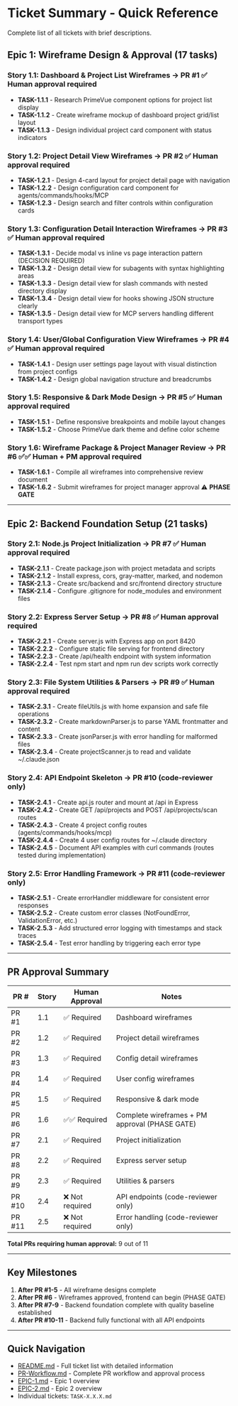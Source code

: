 # Ticket Summary - Quick Reference

Complete list of all tickets with brief descriptions.

## Epic 1: Wireframe Design & Approval (17 tasks)

### Story 1.1: Dashboard & Project List Wireframes → **PR #1** ✅ Human approval required
- **TASK-1.1.1** - Research PrimeVue component options for project list display
- **TASK-1.1.2** - Create wireframe mockup of dashboard project grid/list layout
- **TASK-1.1.3** - Design individual project card component with status indicators

### Story 1.2: Project Detail View Wireframes → **PR #2** ✅ Human approval required
- **TASK-1.2.1** - Design 4-card layout for project detail page with navigation
- **TASK-1.2.2** - Design configuration card component for agents/commands/hooks/MCP
- **TASK-1.2.3** - Design search and filter controls within configuration cards

### Story 1.3: Configuration Detail Interaction Wireframes → **PR #3** ✅ Human approval required
- **TASK-1.3.1** - Decide modal vs inline vs page interaction pattern (DECISION REQUIRED)
- **TASK-1.3.2** - Design detail view for subagents with syntax highlighting areas
- **TASK-1.3.3** - Design detail view for slash commands with nested directory display
- **TASK-1.3.4** - Design detail view for hooks showing JSON structure clearly
- **TASK-1.3.5** - Design detail view for MCP servers handling different transport types

### Story 1.4: User/Global Configuration View Wireframes → **PR #4** ✅ Human approval required
- **TASK-1.4.1** - Design user settings page layout with visual distinction from project configs
- **TASK-1.4.2** - Design global navigation structure and breadcrumbs

### Story 1.5: Responsive & Dark Mode Design → **PR #5** ✅ Human approval required
- **TASK-1.5.1** - Define responsive breakpoints and mobile layout changes
- **TASK-1.5.2** - Choose PrimeVue dark theme and define color scheme

### Story 1.6: Wireframe Package & Project Manager Review → **PR #6** ✅✅ Human + PM approval required
- **TASK-1.6.1** - Compile all wireframes into comprehensive review document
- **TASK-1.6.2** - Submit wireframes for project manager approval ⚠️ **PHASE GATE**

---

## Epic 2: Backend Foundation Setup (21 tasks)

### Story 2.1: Node.js Project Initialization → **PR #7** ✅ Human approval required
- **TASK-2.1.1** - Create package.json with project metadata and scripts
- **TASK-2.1.2** - Install express, cors, gray-matter, marked, and nodemon
- **TASK-2.1.3** - Create src/backend and src/frontend directory structure
- **TASK-2.1.4** - Configure .gitignore for node_modules and environment files

### Story 2.2: Express Server Setup → **PR #8** ✅ Human approval required
- **TASK-2.2.1** - Create server.js with Express app on port 8420
- **TASK-2.2.2** - Configure static file serving for frontend directory
- **TASK-2.2.3** - Create /api/health endpoint with system information
- **TASK-2.2.4** - Test npm start and npm run dev scripts work correctly

### Story 2.3: File System Utilities & Parsers → **PR #9** ✅ Human approval required
- **TASK-2.3.1** - Create fileUtils.js with home expansion and safe file operations
- **TASK-2.3.2** - Create markdownParser.js to parse YAML frontmatter and content
- **TASK-2.3.3** - Create jsonParser.js with error handling for malformed files
- **TASK-2.3.4** - Create projectScanner.js to read and validate ~/.claude.json

### Story 2.4: API Endpoint Skeleton → **PR #10** (code-reviewer only)
- **TASK-2.4.1** - Create api.js router and mount at /api in Express
- **TASK-2.4.2** - Create GET /api/projects and POST /api/projects/scan routes
- **TASK-2.4.3** - Create 4 project config routes (agents/commands/hooks/mcp)
- **TASK-2.4.4** - Create 4 user config routes for ~/.claude directory
- **TASK-2.4.5** - Document API examples with curl commands (routes tested during implementation)

### Story 2.5: Error Handling Framework → **PR #11** (code-reviewer only)
- **TASK-2.5.1** - Create errorHandler middleware for consistent error responses
- **TASK-2.5.2** - Create custom error classes (NotFoundError, ValidationError, etc.)
- **TASK-2.5.3** - Add structured error logging with timestamps and stack traces
- **TASK-2.5.4** - Test error handling by triggering each error type

---

## PR Approval Summary

| PR # | Story | Human Approval | Notes |
|------|-------|----------------|-------|
| PR #1 | 1.1 | ✅ Required | Dashboard wireframes |
| PR #2 | 1.2 | ✅ Required | Project detail wireframes |
| PR #3 | 1.3 | ✅ Required | Config detail wireframes |
| PR #4 | 1.4 | ✅ Required | User config wireframes |
| PR #5 | 1.5 | ✅ Required | Responsive & dark mode |
| PR #6 | 1.6 | ✅✅ Required | Complete wireframes + PM approval (PHASE GATE) |
| PR #7 | 2.1 | ✅ Required | Project initialization |
| PR #8 | 2.2 | ✅ Required | Express server setup |
| PR #9 | 2.3 | ✅ Required | Utilities & parsers |
| PR #10 | 2.4 | ❌ Not required | API endpoints (code-reviewer only) |
| PR #11 | 2.5 | ❌ Not required | Error handling (code-reviewer only) |

**Total PRs requiring human approval:** 9 out of 11

---

## Key Milestones

1. **After PR #1-5** - All wireframe designs complete
2. **After PR #6** - Wireframes approved, frontend can begin (PHASE GATE)
3. **After PR #7-9** - Backend foundation complete with quality baseline established
4. **After PR #10-11** - Backend fully functional with all API endpoints

---

## Quick Navigation

- [README.md](README.md) - Full ticket list with detailed information
- [PR-Workflow.md](PR-Workflow.md) - Complete PR workflow and approval process
- [EPIC-1.md](EPIC-1.md) - Epic 1 overview
- [EPIC-2.md](EPIC-2.md) - Epic 2 overview
- Individual tickets: `TASK-X.X.X.md`
